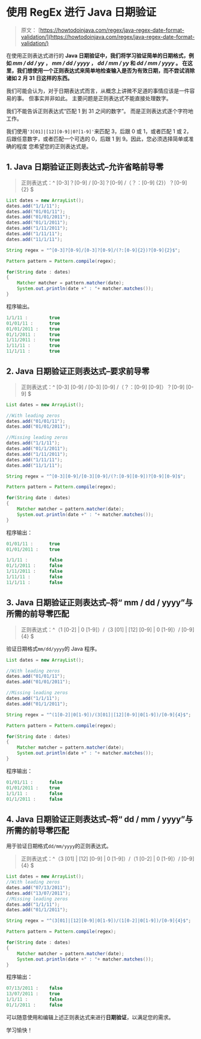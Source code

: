 # 使用 RegEx 进行 Java 日期验证

> 原文： [https://howtodoinjava.com/regex/java-regex-date-format-validation/](https://howtodoinjava.com/regex/java-regex-date-format-validation/)

在使用正则表达式进行的 **Java 日期验证中，我们将学习验证简单的日期格式，例如 *mm / dd / yy* ， *mm / dd / yyyy* ， *dd / mm / yy* 和 *dd / mm / yyyy* 。 在这里，我们想使用一个正则表达式来简单地检查输入是否为有效日期，而不尝试消除诸如 2 月 31 日这样的东西。**

我们可能会认为，对于日期表达式而言，从概念上讲微不足道的事情应该是一件容易的事。 但事实并非如此。 主要问题是正则表达式不能直接处理数字。

我们不能告诉正则表达式“匹配 1 到 31 之间的数字”。 而是正则表达式逐个字符地工作。

我们使用`'3[01]|[12][0-9]|0?[1-9]'`来匹配 3，后跟 0 或 1，或者匹配 1 或 2，后跟任意数字，或者匹配一个可选的 0，后跟 1 到 9。因此，您必须选择简单或准确的程度 您希望您的正则表达式是。

## 1\. Java 日期验证正则表达式–允许省略前导零

> 正则表达式：^ [0-3]？[0-9] / [0-3]？[0-9] /（？：[0-9] {2}）？[0-9] {2} $

```java
List dates = new ArrayList();
dates.add("1/1/11");
dates.add("01/01/11");
dates.add("01/01/2011");
dates.add("01/1/2011");
dates.add("1/11/2011");
dates.add("1/11/11");
dates.add("11/1/11");

String regex = "^[0-3]?[0-9]/[0-3]?[0-9]/(?:[0-9]{2})?[0-9]{2}$";

Pattern pattern = Pattern.compile(regex);

for(String date : dates)
{
	Matcher matcher = pattern.matcher(date);
	System.out.println(date +" : "+ matcher.matches());
}

```

程序输出。

```java
1/1/11 : 		true
01/01/11 : 		true
01/01/2011 : 	true
01/1/2011 : 	true
1/11/2011 : 	true
1/11/11 : 		true
11/1/11 : 		true

```

## 2\. Java 日期验证正则表达式–要求前导零

> 正则表达式：^ [0-3] [0-9] / [0-3] [0-9] /（？：[0-9] [0-9]）？[0-9] [0-9] $

```java
List dates = new ArrayList();

//With leading zeros
dates.add("01/01/11");
dates.add("01/01/2011");

//Missing leading zeros
dates.add("1/1/11");
dates.add("01/1/2011");
dates.add("1/11/2011");
dates.add("1/11/11");
dates.add("11/1/11");

String regex = "^[0-3][0-9]/[0-3][0-9]/(?:[0-9][0-9])?[0-9][0-9]$";

Pattern pattern = Pattern.compile(regex);

for(String date : dates)
{
	Matcher matcher = pattern.matcher(date);
	System.out.println(date +" : "+ matcher.matches());
}

```

程序输出：

```java
01/01/11 : 		true
01/01/2011 : 	true

1/1/11 : 		false
01/1/2011 : 	false
1/11/2011 : 	false
1/11/11 : 		false
11/1/11 : 		false

```

## 3\. Java 日期验证正则表达式–将“ mm / dd / yyyy”与所需的前导零匹配

> 正则表达式：^（1 [0-2] | 0 [1-9]）/（3 [01] | [12] [0-9] | 0 [1-9]）/ [0-9] {4} $

验证日期格式`mm/dd/yyyy`的 Java 程序。

```java
List dates = new ArrayList();

//With leading zeros
dates.add("01/01/11");
dates.add("01/01/2011");

//Missing leading zeros
dates.add("1/1/11");
dates.add("01/1/2011");

String regex = "^(1[0-2]|0[1-9])/(3[01]|[12][0-9]|0[1-9])/[0-9]{4}$";

Pattern pattern = Pattern.compile(regex);

for(String date : dates)
{
	Matcher matcher = pattern.matcher(date);
	System.out.println(date +" : "+ matcher.matches());
}

```

程序输出：

```java
01/01/11 : 		false
01/01/2011 : 	true
1/1/11 : 		false
01/1/2011 : 	false

```

## 4\. Java 日期验证正则表达式–将“ dd / mm / yyyy”与所需的前导零匹配

用于验证日期格式`dd/mm/yyyy`的正则表达式。

> 正则表达式：^（3 [01] | [12] [0-9] | 0 [1-9]）/（1 [0-2] | 0 [1-9]）/ [0-9] {4} $

```java
List dates = new ArrayList();
//With leading zeros
dates.add("07/13/2011");
dates.add("13/07/2011");
//Missing leading zeros
dates.add("1/1/11");
dates.add("01/1/2011");

String regex = "^(3[01]|[12][0-9]|0[1-9])/(1[0-2]|0[1-9])/[0-9]{4}$";

Pattern pattern = Pattern.compile(regex);

for(String date : dates)
{
	Matcher matcher = pattern.matcher(date);
	System.out.println(date +" : "+ matcher.matches());
}

```

程序输出：

```java
07/13/2011 : 	false
13/07/2011 : 	true
1/1/11 : 		false
01/1/2011 : 	false

```

可以随意使用和编辑上述正则表达式来进行**日期验证**，以满足您的需求。

学习愉快！
